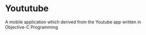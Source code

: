 # Yoututube
A mobile application which derived from the Youtube app written in Objective-C Programming
